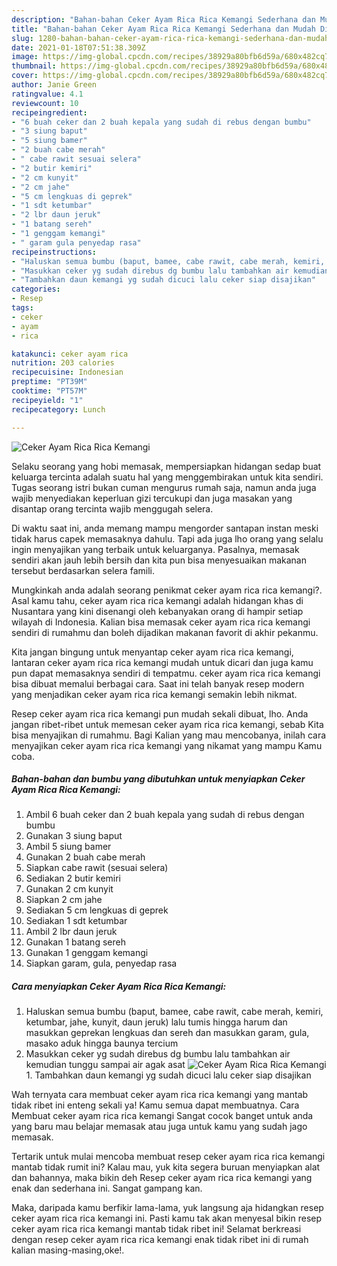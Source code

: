 ```yaml
---
description: "Bahan-bahan Ceker Ayam Rica Rica Kemangi Sederhana dan Mudah Dibuat"
title: "Bahan-bahan Ceker Ayam Rica Rica Kemangi Sederhana dan Mudah Dibuat"
slug: 1280-bahan-bahan-ceker-ayam-rica-rica-kemangi-sederhana-dan-mudah-dibuat
date: 2021-01-18T07:51:38.309Z
image: https://img-global.cpcdn.com/recipes/38929a80bfb6d59a/680x482cq70/ceker-ayam-rica-rica-kemangi-foto-resep-utama.jpg
thumbnail: https://img-global.cpcdn.com/recipes/38929a80bfb6d59a/680x482cq70/ceker-ayam-rica-rica-kemangi-foto-resep-utama.jpg
cover: https://img-global.cpcdn.com/recipes/38929a80bfb6d59a/680x482cq70/ceker-ayam-rica-rica-kemangi-foto-resep-utama.jpg
author: Janie Green
ratingvalue: 4.1
reviewcount: 10
recipeingredient:
- "6 buah ceker dan 2 buah kepala yang sudah di rebus dengan bumbu"
- "3 siung baput"
- "5 siung bamer"
- "2 buah cabe merah"
- " cabe rawit sesuai selera"
- "2 butir kemiri"
- "2 cm kunyit"
- "2 cm jahe"
- "5 cm lengkuas di geprek"
- "1 sdt ketumbar"
- "2 lbr daun jeruk"
- "1 batang sereh"
- "1 genggam kemangi"
- " garam gula penyedap rasa"
recipeinstructions:
- "Haluskan semua bumbu (baput, bamee, cabe rawit, cabe merah, kemiri, ketumbar, jahe, kunyit, daun jeruk) lalu tumis hingga harum dan masukkan geprekan lengkuas dan sereh dan masukkan garam, gula, masako aduk hingga baunya tercium"
- "Masukkan ceker yg sudah direbus dg bumbu lalu tambahkan air kemudian tunggu sampai air agak asat"
- "Tambahkan daun kemangi yg sudah dicuci lalu ceker siap disajikan"
categories:
- Resep
tags:
- ceker
- ayam
- rica

katakunci: ceker ayam rica 
nutrition: 203 calories
recipecuisine: Indonesian
preptime: "PT39M"
cooktime: "PT57M"
recipeyield: "1"
recipecategory: Lunch

---
```



![Ceker Ayam Rica Rica Kemangi](https://img-global.cpcdn.com/recipes/38929a80bfb6d59a/680x482cq70/ceker-ayam-rica-rica-kemangi-foto-resep-utama.jpg)

Selaku seorang yang hobi memasak, mempersiapkan hidangan sedap buat keluarga tercinta adalah suatu hal yang menggembirakan untuk kita sendiri. Tugas seorang istri bukan cuman mengurus rumah saja, namun anda juga wajib menyediakan keperluan gizi tercukupi dan juga masakan yang disantap orang tercinta wajib menggugah selera.

Di waktu  saat ini, anda memang mampu mengorder santapan instan meski tidak harus capek memasaknya dahulu. Tapi ada juga lho orang yang selalu ingin menyajikan yang terbaik untuk keluarganya. Pasalnya, memasak sendiri akan jauh lebih bersih dan kita pun bisa menyesuaikan makanan tersebut berdasarkan selera famili. 



Mungkinkah anda adalah seorang penikmat ceker ayam rica rica kemangi?. Asal kamu tahu, ceker ayam rica rica kemangi adalah hidangan khas di Nusantara yang kini disenangi oleh kebanyakan orang di hampir setiap wilayah di Indonesia. Kalian bisa memasak ceker ayam rica rica kemangi sendiri di rumahmu dan boleh dijadikan makanan favorit di akhir pekanmu.

Kita jangan bingung untuk menyantap ceker ayam rica rica kemangi, lantaran ceker ayam rica rica kemangi mudah untuk dicari dan juga kamu pun dapat memasaknya sendiri di tempatmu. ceker ayam rica rica kemangi bisa dibuat memalui berbagai cara. Saat ini telah banyak resep modern yang menjadikan ceker ayam rica rica kemangi semakin lebih nikmat.

Resep ceker ayam rica rica kemangi pun mudah sekali dibuat, lho. Anda jangan ribet-ribet untuk memesan ceker ayam rica rica kemangi, sebab Kita bisa menyajikan di rumahmu. Bagi Kalian yang mau mencobanya, inilah cara menyajikan ceker ayam rica rica kemangi yang nikamat yang mampu Kamu coba.

<!--inarticleads1-->

##### Bahan-bahan dan bumbu yang dibutuhkan untuk menyiapkan Ceker Ayam Rica Rica Kemangi:

1. Ambil 6 buah ceker dan 2 buah kepala yang sudah di rebus dengan bumbu
1. Gunakan 3 siung baput
1. Ambil 5 siung bamer
1. Gunakan 2 buah cabe merah
1. Siapkan  cabe rawit (sesuai selera)
1. Sediakan 2 butir kemiri
1. Gunakan 2 cm kunyit
1. Siapkan 2 cm jahe
1. Sediakan 5 cm lengkuas di geprek
1. Sediakan 1 sdt ketumbar
1. Ambil 2 lbr daun jeruk
1. Gunakan 1 batang sereh
1. Gunakan 1 genggam kemangi
1. Siapkan  garam, gula, penyedap rasa




<!--inarticleads2-->

##### Cara menyiapkan Ceker Ayam Rica Rica Kemangi:

1. Haluskan semua bumbu (baput, bamee, cabe rawit, cabe merah, kemiri, ketumbar, jahe, kunyit, daun jeruk) lalu tumis hingga harum dan masukkan geprekan lengkuas dan sereh dan masukkan garam, gula, masako aduk hingga baunya tercium
1. Masukkan ceker yg sudah direbus dg bumbu lalu tambahkan air kemudian tunggu sampai air agak asat
<img src="//assets-global.cpcdn.com/assets/icons/button_play-2c75c40dde080a61004c1f40b05d8f140eaff45d7e9e6481dc71c63d2e7c4909.png" alt="Ceker Ayam Rica Rica Kemangi">1. Tambahkan daun kemangi yg sudah dicuci lalu ceker siap disajikan




Wah ternyata cara membuat ceker ayam rica rica kemangi yang mantab tidak ribet ini enteng sekali ya! Kamu semua dapat membuatnya. Cara Membuat ceker ayam rica rica kemangi Sangat cocok banget untuk anda yang baru mau belajar memasak atau juga untuk kamu yang sudah jago memasak.

Tertarik untuk mulai mencoba membuat resep ceker ayam rica rica kemangi mantab tidak rumit ini? Kalau mau, yuk kita segera buruan menyiapkan alat dan bahannya, maka bikin deh Resep ceker ayam rica rica kemangi yang enak dan sederhana ini. Sangat gampang kan. 

Maka, daripada kamu berfikir lama-lama, yuk langsung aja hidangkan resep ceker ayam rica rica kemangi ini. Pasti kamu tak akan menyesal bikin resep ceker ayam rica rica kemangi mantab tidak ribet ini! Selamat berkreasi dengan resep ceker ayam rica rica kemangi enak tidak ribet ini di rumah kalian masing-masing,oke!.

